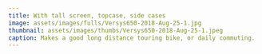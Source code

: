 ```yaml
---
title: With tall screen, topcase, side cases
image: assets/images/fulls/Versys650-2018-Aug-25-1.jpg
thumbnail: assets/images/thumbs/Versys650-2018-Aug-25-1.jpeg
caption: Makes a good long distance touring bike, or daily commuting.
---
```

